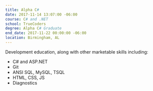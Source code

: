 ```yaml
---
title: Alpha C#
date: 2017-11-14 13:07:00 -06:00
course: C# and .NET
school: TrueCoders
degree: Alpha C# Graduate
end_date: 2017-11-22 00:00:00 -06:00
location: Birmingham, AL
---
```


Development education, along with other marketable skills including:

* C# and ASP.NET
* Git
* ANSI SQL, MySQL, TSQL
* HTML, CSS, JS
* Diagnostics